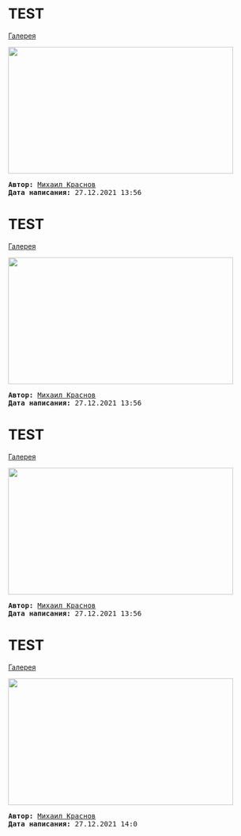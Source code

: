 # TEST

[Галерея](/LinuxSovet/gallery/README.md)

<a href='pic/*.png'><img src='pic/*.png' width='455' height='256'></a>

<pre>
<strong>Автор:</strong> <a href='/LinuxSovet/Group/authors.d/Linuxoid85.html'>Михаил Краснов</a>
<strong>Дата написания:</strong> 27.12.2021 13:56
</pre>

# TEST

[Галерея](/LinuxSovet/gallery/README.md)

<a href='pic/*.png'><img src='pic/*.png' width='455' height='256'></a>

<pre>
<strong>Автор:</strong> <a href='/LinuxSovet/Group/authors.d/Linuxoid85.html'>Михаил Краснов</a>
<strong>Дата написания:</strong> 27.12.2021 13:56
</pre>

# TEST

[Галерея](/LinuxSovet/gallery/README.md)

<a href='pic/*.png'><img src='pic/*.png' width='455' height='256'></a>

<pre>
<strong>Автор:</strong> <a href='/LinuxSovet/Group/authors.d/Linuxoid85.html'>Михаил Краснов</a>
<strong>Дата написания:</strong> 27.12.2021 13:56
</pre>

# TEST

[Галерея](/LinuxSovet/gallery/README.md)

<a href='pic/*.png'><img src='pic/*.png' width='455' height='256'></a>

<pre>
<strong>Автор:</strong> <a href='/LinuxSovet/Group/authors.d/Linuxoid85.html'>Михаил Краснов</a>
<strong>Дата написания:</strong> 27.12.2021 14:0
</pre>

